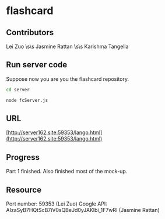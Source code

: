 # flashcard

## Contributors
Lei Zuo \s\s
Jasmine Rattan \s\s
Karishma Tangella

## Run server code

Suppose now you are you the flashcard repository. 

```bash
cd server
```

```bash
node fcServer.js
```

## URL

[http://server162.site:59353/lango.html](http://server162.site:59353/lango.html)

## Progress
Part 1 finished. Also finished most of the mock-up. 


## Resource

Port number: 59353 (Lei Zuo)
Google API: AIzaSyB7HQtScB7iV0sQBeJd0yJAKlbi_1F7wRI (Jasmine Rattan)



